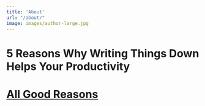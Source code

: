 ```yaml
---
title: 'About'
url: "/about/"
image: images/author-large.jpg
---
```


# 5 Reasons Why Writing Things Down Helps Your Productivity
# [All Good Reasons](https://daydesigner.com/a/blog/how-writing-stuff-down-can-improve-your-productivity)
